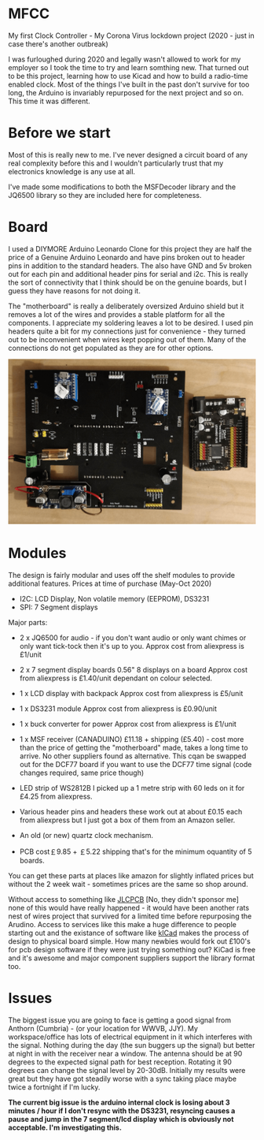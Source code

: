 # MFCC
My first Clock Controller - My Corona Virus lockdown project (2020 - just in case there's another outbreak)

I was furloughed during 2020 and legally wasn't allowed to work for my employer so I took the time to try and learn somthing new. That turned out to be this project, learning how to use Kicad and how to build a radio-time enabled clock. Most of the things I've built in the past don't survive for too long, the Arduino is invariably repurposed for the next project and so on. This time it was different.

# Before we start

Most of this is really new to me. I've never designed a circuit board of any real complexity before this and I wouldn't particularly trust that my electronics knowledge is any use at all.


I've made some modifications to both the MSFDecoder library and the JQ6500 library so they are included here for completeness.

# Board

I used a DIYMORE Arduino Leonardo Clone for this project they are half the price of a Genuine Arduino Leonardo and have pins broken out to header pins in addition to the standard headers. The also have GND and 5v broken out for each pin and additional header pins for serial and i2c. This is really the sort of connectivity that I think should be on the genuine boards, but I guess they have reasons for not doing it.

The "motherboard" is really a deliberately oversized Arduino shield but it removes a lot of the wires and provides a stable platform for all the components. I appreciate my soldering leaves a lot to be desired. I used pin headers quite a bit for my connections just for convenience - they turned out to be inconvenient when wires kept popping out of them. Many of the connections do not get populated as they are for other options.



![Image of boards](https://github.com/ScaredyCat/MFCC/blob/main/images/boards.png)

# Modules

The design is fairly modular and uses off the shelf modules to provide additional features. Prices at time of purchase (May-Oct 2020)

 - I2C:  LCD Display, Non volatile memory (EEPROM), DS3231
 - SPI:  7 Segment displays

 Major parts:

- 2 x JQ6500 for audio - if you don't want audio or only want chimes or only want tick-tock then it's up to you. Approx cost from aliexpress is £1/unit

- 2 x 7 segment display boards 0.56" 8 displays on a board Approx cost from aliexpress is £1.40/unit dependant on colour selected.

- 1 x LCD display with backpack Approx cost from aliexpress is £5/unit

- 1 x DS3231 module Approx cost from aliexpress is £0.90/unit

- 1 x buck converter for power Approx cost from aliexpress is £1/unit

- 1 x MSF receiver (CANADUINO) £11.18 + shipping (£5.40) - cost more than the price of getting the "motherboard" made, takes a long time to arrive. No other suppliers found as alternative. This cqan be swapped out for the DCF77 board if you want to use the DCF77 time signal (code changes required, same price
though)

- LED strip of WS2812B I picked up a 1 metre strip with 60 leds on it for £4.25 from aliexpress.

- Various header pins and headers these work out at about £0.15 each from aliexpress but I just got a box of them from an Amazon seller.

- An old (or new) quartz clock mechanism.

- PCB cost￡9.85 + ￡5.22 shipping that's for the minimum oquantity of 5 boards.


You can get these parts at places like amazon for slightly inflated prices but without the 2 week wait - sometimes prices are the same so shop around.


Without access to something like [JLCPCB](https://jlcpcb.com/) [No, they didn't sponsor me] none of this would have really happened - it would have been another rats nest of wires project that survived for a limited time before repurposing the Arudino. Access to services like this make a huge difference to people starting out and the existance of software like [kICad](https://kicad-pcb.org/) makes the process of design to physical board simple. How many newbies would fork out £100's for pcb design software if they were just trying something out? KiCad is free and it's awesome and major component suppliers support the library format too.



# Issues

The biggest issue you are going to face is getting a good signal from Anthorn (Cumbria) - (or your location for WWVB, JJY). My workspace/office has lots of electrical equipment in it which interferes with the signal. Nothing during the day (the sun buggers up the signal) but better at night in with the receiver near a window. The antenna should be at 90 degrees to the expected signal path for best reception. Rotating it 90 degrees can change the signal level by 20-30dB. Initially my results were great but they have got steadily worse with a sync taking place maybe twice a fortnight if I'm lucky.

**The current big issue is the arduino internal clock is losing about 3 minutes / hour if I don't resync with the DS3231, resyncing causes a pause and jump in the 7 segment/lcd display which is obviously not acceptable. I'm investigating this.**
